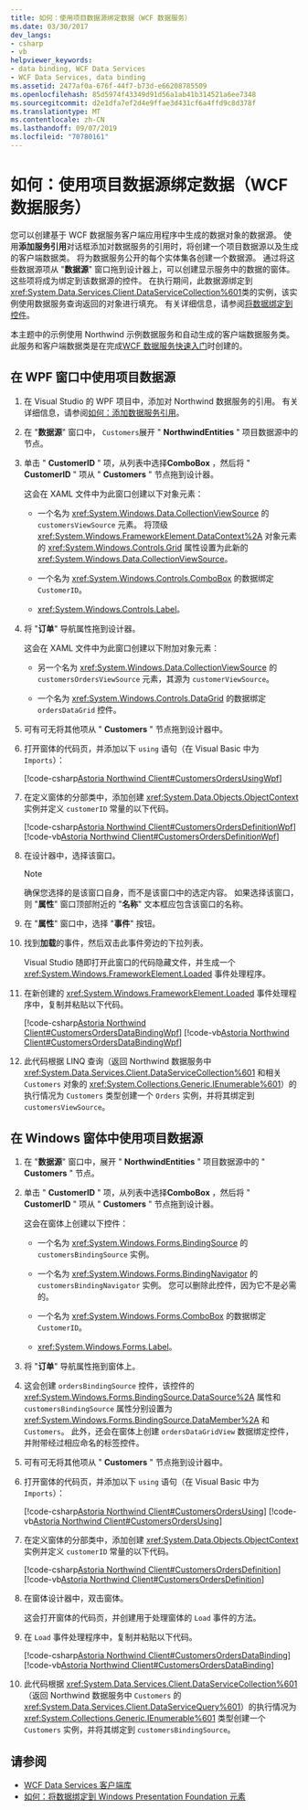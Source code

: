 ```yaml
---
title: 如何：使用项目数据源绑定数据（WCF 数据服务）
ms.date: 03/30/2017
dev_langs:
- csharp
- vb
helpviewer_keywords:
- data binding, WCF Data Services
- WCF Data Services, data binding
ms.assetid: 2477af0a-676f-44f7-b73d-e66208785509
ms.openlocfilehash: 85d5974f43349d91d56a1ab41b314521a6ee7348
ms.sourcegitcommit: d2e1dfa7ef2d4e9ffae3d431cf6a4ffd9c8d378f
ms.translationtype: MT
ms.contentlocale: zh-CN
ms.lasthandoff: 09/07/2019
ms.locfileid: "70780161"
---
```

# <a name="how-to-bind-data-using-a-project-data-source-wcf-data-services"></a>如何：使用项目数据源绑定数据（WCF 数据服务）

您可以创建基于 WCF 数据服务客户端应用程序中生成的数据对象的数据源。 使用**添加服务引用**对话框添加对数据服务的引用时，将创建一个项目数据源以及生成的客户端数据类。 将为数据服务公开的每个实体集各创建一个数据源。 通过将这些数据源项从 "**数据源**" 窗口拖到设计器上，可以创建显示服务中的数据的窗体。 这些项将成为绑定到该数据源的控件。 在执行期间，此数据源绑定到<xref:System.Data.Services.Client.DataServiceCollection%601>类的实例，该实例使用数据服务查询返回的对象进行填充。 有关详细信息，请参阅[将数据绑定到控件](binding-data-to-controls-wcf-data-services.md)。

 本主题中的示例使用 Northwind 示例数据服务和自动生成的客户端数据服务类。 此服务和客户端数据类是在完成[WCF 数据服务快速入门](quickstart-wcf-data-services.md)时创建的。

## <a name="use-a-project-data-source-in-a-wpf-window"></a>在 WPF 窗口中使用项目数据源

1. 在 Visual Studio 的 WPF 项目中，添加对 Northwind 数据服务的引用。 有关详细信息，请参阅[如何：添加数据服务引用](how-to-add-a-data-service-reference-wcf-data-services.md)。

2. 在 "**数据源**" 窗口中， `Customers`展开 " **NorthwindEntities** " 项目数据源中的节点。

3. 单击 " **CustomerID** " 项，从列表中选择**ComboBox** ，然后将 " **CustomerID** " 项从 " **Customers** " 节点拖到设计器。

     这会在 XAML 文件中为此窗口创建以下对象元素：

    - 一个名为 <xref:System.Windows.Data.CollectionViewSource> 的 `customersViewSource` 元素。 将顶级 <xref:System.Windows.FrameworkElement.DataContext%2A> 对象元素的 <xref:System.Windows.Controls.Grid> 属性设置为此新的 <xref:System.Windows.Data.CollectionViewSource>。

    - 一个名为 <xref:System.Windows.Controls.ComboBox> 的数据绑定 `CustomerID`。

    - <xref:System.Windows.Controls.Label>。

4. 将 "**订单**" 导航属性拖到设计器。

     这会在 XAML 文件中为此窗口创建以下附加对象元素：

    - 另一个名为 <xref:System.Windows.Data.CollectionViewSource> 的 `customersOrdersViewSource` 元素，其源为 `customerViewSource`。

    - 一个名为 <xref:System.Windows.Controls.DataGrid> 的数据绑定 `ordersDataGrid` 控件。

5. 可有可无将其他项从 " **Customers** " 节点拖到设计器中。

6. 打开窗体的代码页，并添加以下 `using` 语句（在 Visual Basic 中为 `Imports`）：

     [!code-csharp[Astoria Northwind Client#CustomersOrdersUsingWpf](../../../../samples/snippets/csharp/VS_Snippets_Misc/astoria_northwind_client/cs/customerorderswpf2.xaml.cs#customersordersusingwpf)]

7. 在定义窗体的分部类中，添加创建 <xref:System.Data.Objects.ObjectContext> 实例并定义 `customerID` 常量的以下代码。

     [!code-csharp[Astoria Northwind Client#CustomersOrdersDefinitionWpf](../../../../samples/snippets/csharp/VS_Snippets_Misc/astoria_northwind_client/cs/customerorderswpf2.xaml.cs#customersordersdefinitionwpf)]
     [!code-vb[Astoria Northwind Client#CustomersOrdersDefinitionWpf](../../../../samples/snippets/visualbasic/VS_Snippets_Misc/astoria_northwind_client/vb/customerorderswpf2.xaml.vb#customersordersdefinitionwpf)]

8. 在设计器中，选择该窗口。

    > [!NOTE]
    > 确保您选择的是该窗口自身，而不是该窗口中的选定内容。 如果选择该窗口，则 "**属性**" 窗口顶部附近的 "**名称**" 文本框应包含该窗口的名称。

9. 在 "**属性**" 窗口中，选择 "**事件**" 按钮。

10. 找到**加载**的事件，然后双击此事件旁边的下拉列表。

     Visual Studio 随即打开此窗口的代码隐藏文件，并生成一个 <xref:System.Windows.FrameworkElement.Loaded> 事件处理程序。

11. 在新创建的 <xref:System.Windows.FrameworkElement.Loaded> 事件处理程序中，复制并粘贴以下代码。

     [!code-csharp[Astoria Northwind Client#CustomersOrdersDataBindingWpf](../../../../samples/snippets/csharp/VS_Snippets_Misc/astoria_northwind_client/cs/customerorderswpf2.xaml.cs#customersordersdatabindingwpf)]
     [!code-vb[Astoria Northwind Client#CustomersOrdersDataBindingWpf](../../../../samples/snippets/visualbasic/VS_Snippets_Misc/astoria_northwind_client/vb/customerorderswpf2.xaml.vb#customersordersdatabindingwpf)]

12. 此代码根据 LINQ 查询（返回 Northwind 数据服务中 <xref:System.Data.Services.Client.DataServiceCollection%601> 和相关 `Customers` 对象的 <xref:System.Collections.Generic.IEnumerable%601>）的执行情况为 `Customers` 类型创建一个 `Orders` 实例，并将其绑定到 `customersViewSource`。

## <a name="use-a-project-data-source-in-a-windows-form"></a>在 Windows 窗体中使用项目数据源

1. 在 "**数据源**" 窗口中，展开 " **NorthwindEntities** " 项目数据源中的 " **Customers** " 节点。

2. 单击 " **CustomerID** " 项，从列表中选择**ComboBox** ，然后将 " **CustomerID** " 项从 " **Customers** " 节点拖到设计器。

     这会在窗体上创建以下控件：

    - 一个名为 <xref:System.Windows.Forms.BindingSource> 的 `customersBindingSource` 实例。

    - 一个名为 <xref:System.Windows.Forms.BindingNavigator> 的 `customersBindingNavigator` 实例。 您可以删除此控件，因为它不是必需的。

    - 一个名为 <xref:System.Windows.Forms.ComboBox> 的数据绑定 `CustomerID`。

    - <xref:System.Windows.Forms.Label>。

3. 将 "**订单**" 导航属性拖到窗体上。

4. 这会创建 `ordersBindingSource` 控件，该控件的 <xref:System.Windows.Forms.BindingSource.DataSource%2A> 属性和 `customersBindingSource` 属性分别设置为 <xref:System.Windows.Forms.BindingSource.DataMember%2A> 和 `Customers`。 此外，还会在窗体上创建 `ordersDataGridView` 数据绑定控件，并附带经过相应命名的标签控件。

5. 可有可无将其他项从 " **Customers** " 节点拖到设计器中。

6. 打开窗体的代码页，并添加以下 `using` 语句（在 Visual Basic 中为 `Imports`）：

     [!code-csharp[Astoria Northwind Client#CustomersOrdersUsing](../../../../samples/snippets/csharp/VS_Snippets_Misc/astoria_northwind_client/cs/customerorders.cs#customersordersusing)]
     [!code-vb[Astoria Northwind Client#CustomersOrdersUsing](../../../../samples/snippets/visualbasic/VS_Snippets_Misc/astoria_northwind_client/vb/customerorders.vb#customersordersusing)]

7. 在定义窗体的分部类中，添加创建 <xref:System.Data.Objects.ObjectContext> 实例并定义 `customerID` 常量的以下代码。

     [!code-csharp[Astoria Northwind Client#CustomersOrdersDefinition](../../../../samples/snippets/csharp/VS_Snippets_Misc/astoria_northwind_client/cs/customerorders.cs#customersordersdefinition)]
     [!code-vb[Astoria Northwind Client#CustomersOrdersDefinition](../../../../samples/snippets/visualbasic/VS_Snippets_Misc/astoria_northwind_client/vb/customerorders.vb#customersordersdefinition)]

8. 在窗体设计器中，双击窗体。

     这会打开窗体的代码页，并创建用于处理窗体的 `Load` 事件的方法。

9. 在 `Load` 事件处理程序中，复制并粘贴以下代码。

     [!code-csharp[Astoria Northwind Client#CustomersOrdersDataBinding](../../../../samples/snippets/csharp/VS_Snippets_Misc/astoria_northwind_client/cs/customerorders.cs#customersordersdatabinding)]
     [!code-vb[Astoria Northwind Client#CustomersOrdersDataBinding](../../../../samples/snippets/visualbasic/VS_Snippets_Misc/astoria_northwind_client/vb/customerorders.vb#customersordersdatabinding)]

10. 此代码根据 <xref:System.Data.Services.Client.DataServiceCollection%601>（返回 Northwind 数据服务中 `Customers` 的 <xref:System.Data.Services.Client.DataServiceQuery%601>）的执行情况为 <xref:System.Collections.Generic.IEnumerable%601> 类型创建一个 `Customers` 实例，并将其绑定到 `customersBindingSource`。

## <a name="see-also"></a>请参阅

- [WCF Data Services 客户端库](wcf-data-services-client-library.md)
- [如何：将数据绑定到 Windows Presentation Foundation 元素](bind-data-to-wpf-elements-wcf-data-services.md)
